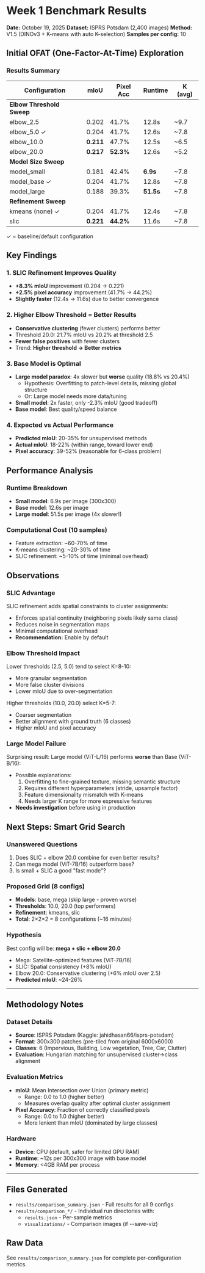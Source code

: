 # Week 1 Benchmark Results

**Date:** October 19, 2025
**Dataset:** ISPRS Potsdam (2,400 images)
**Method:** V1.5 (DINOv3 + K-means with auto K-selection)
**Samples per config:** 10

## Initial OFAT (One-Factor-At-Time) Exploration

### Results Summary

| Configuration | mIoU | Pixel Acc | Runtime | K (avg) |
|--------------|------|-----------|---------|---------|
| **Elbow Threshold Sweep** | | | | |
| elbow_2.5 | 0.202 | 41.7% | 12.8s | ~9.7 |
| elbow_5.0 ✓ | 0.204 | 41.7% | 12.6s | ~7.8 |
| elbow_10.0 | **0.211** | 47.7% | 12.5s | ~6.5 |
| elbow_20.0 | **0.217** | **52.3%** | 12.6s | ~5.2 |
| **Model Size Sweep** | | | | |
| model_small | 0.181 | 42.4% | **6.9s** | ~7.8 |
| model_base ✓ | 0.204 | 41.7% | 12.8s | ~7.8 |
| model_large | 0.188 | 39.3% | **51.5s** | ~7.8 |
| **Refinement Sweep** | | | | |
| kmeans (none) ✓ | 0.204 | 41.7% | 12.4s | ~7.8 |
| slic | **0.221** | **44.2%** | 11.6s | ~7.8 |

✓ = baseline/default configuration

## Key Findings

### 1. SLIC Refinement Improves Quality
- **+8.3% mIoU** improvement (0.204 → 0.221)
- **+2.5% pixel accuracy** improvement (41.7% → 44.2%)
- **Slightly faster** (12.4s → 11.6s) due to better convergence

### 2. Higher Elbow Threshold = Better Results
- **Conservative clustering** (fewer clusters) performs better
- Threshold 20.0: 21.7% mIoU vs 20.2% at threshold 2.5
- **Fewer false positives** with fewer clusters
- Trend: **Higher threshold → Better metrics**

### 3. Base Model is Optimal
- **Large model paradox**: 4x slower but **worse** quality (18.8% vs 20.4%)
  - Hypothesis: Overfitting to patch-level details, missing global structure
  - Or: Large model needs more data/tuning
- **Small model**: 2x faster, only -2.3% mIoU (good tradeoff)
- **Base model**: Best quality/speed balance

### 4. Expected vs Actual Performance
- **Predicted mIoU**: 20-35% for unsupervised methods
- **Actual mIoU**: 18-22% (within range, toward lower end)
- **Pixel accuracy**: 39-52% (reasonable for 6-class problem)

## Performance Analysis

### Runtime Breakdown
- **Small model**: 6.9s per image (300x300)
- **Base model**: 12.6s per image
- **Large model**: 51.5s per image (4x slower!)

### Computational Cost (10 samples)
- Feature extraction: ~60-70% of time
- K-means clustering: ~20-30% of time
- SLIC refinement: ~5-10% of time (minimal overhead)

## Observations

### SLIC Advantage
SLIC refinement adds spatial constraints to cluster assignments:
- Enforces spatial continuity (neighboring pixels likely same class)
- Reduces noise in segmentation maps
- Minimal computational overhead
- **Recommendation:** Enable by default

### Elbow Threshold Impact
Lower thresholds (2.5, 5.0) tend to select K=8-10:
- More granular segmentation
- More false cluster divisions
- Lower mIoU due to over-segmentation

Higher thresholds (10.0, 20.0) select K=5-7:
- Coarser segmentation
- Better alignment with ground truth (6 classes)
- Higher mIoU and pixel accuracy

### Large Model Failure
Surprising result: Large model (ViT-L/16) performs **worse** than Base (ViT-B/16):
- Possible explanations:
  1. Overfitting to fine-grained texture, missing semantic structure
  2. Requires different hyperparameters (stride, upsample factor)
  3. Feature dimensionality mismatch with K-means
  4. Needs larger K range for more expressive features
- **Needs investigation** before using in production

## Next Steps: Smart Grid Search

### Unanswered Questions
1. Does SLIC + elbow 20.0 combine for even better results?
2. Can mega model (ViT-7B/16) outperform base?
3. Is small + SLIC a good "fast mode"?

### Proposed Grid (8 configs)
- **Models**: base, mega (skip large - proven worse)
- **Thresholds**: 10.0, 20.0 (top performers)
- **Refinement**: kmeans, slic
- **Total**: 2×2×2 = 8 configurations (~16 minutes)

### Hypothesis
Best config will be: **mega + slic + elbow 20.0**
- Mega: Satellite-optimized features (ViT-7B/16)
- SLIC: Spatial consistency (+8% mIoU)
- Elbow 20.0: Conservative clustering (+6% mIoU over 2.5)
- **Predicted mIoU**: ~24-26%

---

## Methodology Notes

### Dataset Details
- **Source**: ISPRS Potsdam (Kaggle: jahidhasan66/isprs-potsdam)
- **Format**: 300x300 patches (pre-tiled from original 6000x6000)
- **Classes**: 6 (Impervious, Building, Low vegetation, Tree, Car, Clutter)
- **Evaluation**: Hungarian matching for unsupervised cluster→class alignment

### Evaluation Metrics
- **mIoU**: Mean Intersection over Union (primary metric)
  - Range: 0.0 to 1.0 (higher better)
  - Measures overlap quality after optimal cluster assignment
- **Pixel Accuracy**: Fraction of correctly classified pixels
  - Range: 0.0 to 1.0 (higher better)
  - More lenient than mIoU (dominated by large classes)

### Hardware
- **Device**: CPU (default, safer for limited GPU RAM)
- **Runtime**: ~12s per 300x300 image with base model
- **Memory**: <4GB RAM per process

---

## Files Generated

- `results/comparison_summary.json` - Full results for all 9 configs
- `results/comparison_*/` - Individual run directories with:
  - `results.json` - Per-sample metrics
  - `visualizations/` - Comparison images (if --save-viz)

## Raw Data

See `results/comparison_summary.json` for complete per-configuration metrics.
